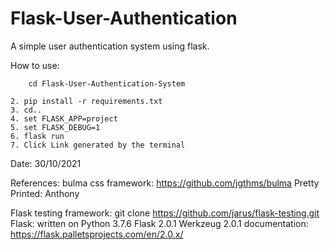 # Flask-User-Authentication
A simple user authentication system using flask.

How to use:
```
	cd Flask-User-Authentication-System
```
	2. pip install -r requirements.txt
	3. cd..
	4. set FLASK_APP=project
	5. set FLASK_DEBUG=1
	6. flask run
	7. Click Link generated by the terminal
	
	
Date: 
	30/10/2021
	
References:
	bulma css framework: https://github.com/jgthms/bulma
	Pretty Printed: Anthony

Flask testing framework: 
	git clone https://github.com/jarus/flask-testing.git
Flask:
	written on Python 3.7.6
	Flask 2.0.1
	Werkzeug 2.0.1
	documentation:
		https://flask.palletsprojects.com/en/2.0.x/
